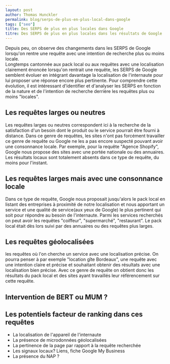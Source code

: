 ```yaml
---
layout: post
author: Thomas Hunckler
permalink: blog/serps-de-plus-en-plus-local-dans-google
tags: ["seo"]
title: Des SERPS de plus en plus locales dans Google
titre: Des SERPS de plus en plus locales dans les résultats de Google
---
```

Depuis peu, on observe des changements dans les SERPS de Google lorsqu'on rentre une requête avec une intention de recherche plus ou moins locale. \
Longtemps cantonnée aux pack local ou aux requêtes avec une localisation clairement énoncée lorsqu'on rentrait une requête, les SERPS de Google semblent évoluer en intégrant davantage la localisation de l'internaute pour lui proposer une réponse encore plus pertinente.
Pour comprendre cette évolution, il est intéressant d'identifier et d'analyser les SERPS en fonction de la nature et de l'intention de recherche derrière les requêtes plus ou moins "locales".

## Les requêtes larges ou neutres
Les requêtes larges ou neutres correspondent ici à la recherche de la satisfaction d'un besoin dont le produit ou le service pourrait être fourni à distance.
Dans ce genre de requêtes, les sites n'ont pas forcément travailler ce genre de requête ou Google ne les a pas encore suspecté pouvant avoir une consonnance locale.
Par exemple, pour la requête "Agence Shopify", Google nous propose des sites avec une portée nationale ou des annuaires. Les résultats locaux sont totalement absents dans ce type de requête, du moins pour l'instant.

## Les requêtes larges mais avec une consonnance locale
Dans ce type de requête, Google nous proposait jusqu'alors le pack local en listant des entreprises à proximité de notre localisation et nous apportant un service et une qualité de service(aux yeux de Google) le plus pertinent qui soit pour répondre au besoin de l'internaute.
Parmi les services recherchés on peut avoir les requêtes "coiffeur", "supermarché", "restaurant".
Le pack local était dès lors suivi par des annuaires ou des requêtes plus larges.

## Les requêtes géolocalisées
les requêtes où l'on cherche un service avec une localisation précise.
On pourra penser à par exemple "location gîte Bordeaux", une requête avec une intention claire et précise et souhaitant obtenir des résultats avec une localisation bien précise.
Avec ce genre de requête on obtient donc les résultats du pack local et des sites ayant travaillés leur référencement sur cette requête.

## Intervention de BERT ou MUM ?

## Les potentiels facteur de ranking dans ces requêtes
- La localisation de l'appareil de l'internaute
- La présence de microdonnées géolocalisées
- La pertinence de la page par rapport à la requête recherchée
- Les signaux locaux? Liens, fiche Google My Business
- La présence du NAP ?



